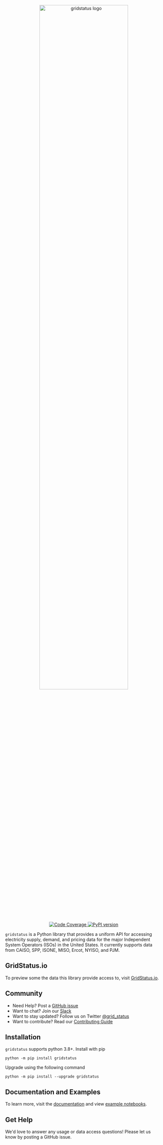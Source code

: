 <p align="center">
<img width=75% src="/gridstatus-header.png" alt="gridstatus logo" />
</p>

<p align="center">
    <!-- disable until tests more reliable -->
    <!-- <a href="https://github.com/kmax12/gridstatus/actions?query=branch%3Amain+workflow%3ATests" target="_blank">
        <img src="https://github.com/kmax12/gridstatus/workflows/Tests/badge.svg?branch=main" alt="Tests" />
    </a> -->
    <a href="https://codecov.io/gh/kmax12/gridstatus" target="_blank">
        <img src="https://codecov.io/gh/kmax12/gridstatus/branch/main/graph/badge.svg" alt="Code Coverage"//>
    </a>
    <a href="https://badge.fury.io/py/gridstatus" target="_blank">
        <img src="https://badge.fury.io/py/gridstatus.svg?maxAge=2592000" alt="PyPI version">
    </a>
</p>

`gridstatus` is a Python library that provides a uniform API for accessing electricity supply, demand, and pricing data for the major Independent System Operators (ISOs) in the United States. It currently supports data from CAISO, SPP, ISONE, MISO, Ercot, NYISO, and PJM.

## GridStatus.io

To preview some the data this library provide access to, visit [GridStatus.io](https://www.gridstatus.io/).

## Community

- Need Help? Post a [GitHub issue](https://github.com/kmax12/gridstatus/issues)
- Want to chat? Join our [Slack](https://join.slack.com/t/gridstatus/shared_invite/zt-1jk6vlzt2-Lzz4pdpjkJYVUJkynOiIvQ)
- Want to stay updated? Follow us on Twitter [@grid_status](https://twitter.com/grid_status)
- Want to contribute? Read our [Contributing Guide](CONTRIBUTING.md)

## Installation

`gridstatus` supports python 3.8+. Install with pip

```
python -m pip install gridstatus
```

Upgrade using the following command

```
python -m pip install --upgrade gridstatus
```

## Documentation and Examples

To learn more, visit the [documentation](https://docs.gridstatus.io/) and view [example notebooks](https://docs.gridstatus.io/en/latest/Examples/index.html).

## Get Help

We'd love to answer any usage or data access questions! Please let us know by posting a GitHub issue.
